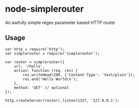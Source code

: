 # node-simplerouter
An awfully simple regex parameter based HTTP router

## Usage

    var http = require('http');
    var simplerouter = require('simplerouter');

    var router = simplerouter({
        url: '/hello',
        action: function (req, res) {
            res.writeHead(200, {'Content-Type': 'text/plain'});
            res.end('Hello World\n');
        },
        method: 'GET' // optional
    });

    http.createServer(router).listen(1337, '127.0.0.1');
